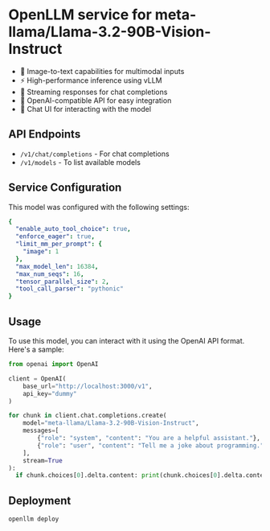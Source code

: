 # OpenLLM service for meta-llama/Llama-3.2-90B-Vision-Instruct

- 📸 Image-to-text capabilities for multimodal inputs
- ⚡ High-performance inference using vLLM
- 💬 Streaming responses for chat completions
- 🔄 OpenAI-compatible API for easy integration
- 🎨 Chat UI for interacting with the model

## API Endpoints

- `/v1/chat/completions` - For chat completions
- `/v1/models` - To list available models

## Service Configuration

This model was configured with the following settings:

```yaml
{
  "enable_auto_tool_choice": true,
  "enforce_eager": true,
  "limit_mm_per_prompt": {
    "image": 1
  },
  "max_model_len": 16384,
  "max_num_seqs": 16,
  "tensor_parallel_size": 2,
  "tool_call_parser": "pythonic"
}
```

## Usage

To use this model, you can interact with it using the OpenAI API format. Here's a sample:

```python
from openai import OpenAI

client = OpenAI(
    base_url="http://localhost:3000/v1",
    api_key="dummy"
)

for chunk in client.chat.completions.create(
    model="meta-llama/Llama-3.2-90B-Vision-Instruct",
    messages=[
        {"role": "system", "content": "You are a helpful assistant."},
        {"role": "user", "content": "Tell me a joke about programming."}
    ],
    stream=True
):
  if chunk.choices[0].delta.content: print(chunk.choices[0].delta.content, end="")
```

## Deployment

```bash
openllm deploy 
``` 